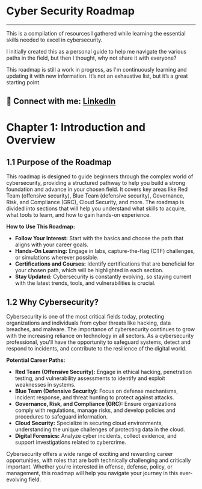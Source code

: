 # Cyber Security Roadmap

---

This is a compilation of resources I gathered while learning the essential skills needed to excel in cybersecurity.

I initially created this as a personal guide to help me navigate the various paths in the field, but then I thought, why not share it with everyone?

This roadmap is still a work in progress, as I'm continuously learning and updating it with new information. It’s not an exhaustive list, but it’s a great starting point.

🔗 Connect with me: [LinkedIn](https://www.linkedin.com/in/hamood-al-marhoubi-8baaa1260/)
---


# Chapter 1: Introduction and Overview

## 1.1 Purpose of the Roadmap
This roadmap is designed to guide beginners through the complex world of cybersecurity, providing a structured pathway to help you build a strong foundation and advance in your chosen field. It covers key areas like Red Team (offensive security), Blue Team (defensive security), Governance, Risk, and Compliance (GRC), Cloud Security, and more. The roadmap is divided into sections that will help you understand what skills to acquire, what tools to learn, and how to gain hands-on experience.

**How to Use This Roadmap:**
- **Follow Your Interest:** Start with the basics and choose the path that aligns with your career goals.
- **Hands-On Learning:** Engage in labs, capture-the-flag (CTF) challenges, or simulations wherever possible.
- **Certifications and Courses:** Identify certifications that are beneficial for your chosen path, which will be highlighted in each section.
- **Stay Updated:** Cybersecurity is constantly evolving, so staying current with the latest trends, tools, and vulnerabilities is crucial.

## 1.2 Why Cybersecurity?
Cybersecurity is one of the most critical fields today, protecting organizations and individuals from cyber threats like hacking, data breaches, and malware. The importance of cybersecurity continues to grow with the increasing reliance on technology in all sectors. As a cybersecurity professional, you'll have the opportunity to safeguard systems, detect and respond to incidents, and contribute to the resilience of the digital world.

**Potential Career Paths:**
- **Red Team (Offensive Security):** Engage in ethical hacking, penetration testing, and vulnerability assessments to identify and exploit weaknesses in systems.
- **Blue Team (Defensive Security):** Focus on defense mechanisms, incident response, and threat hunting to protect against attacks.
- **Governance, Risk, and Compliance (GRC):** Ensure organizations comply with regulations, manage risks, and develop policies and procedures to safeguard information.
- **Cloud Security:** Specialize in securing cloud environments, understanding the unique challenges of protecting data in the cloud.
- **Digital Forensics:** Analyze cyber incidents, collect evidence, and support investigations related to cybercrime.

Cybersecurity offers a wide range of exciting and rewarding career opportunities, with roles that are both technically challenging and critically important. Whether you’re interested in offense, defense, policy, or management, this roadmap will help you navigate your journey in this ever-evolving field.



 
